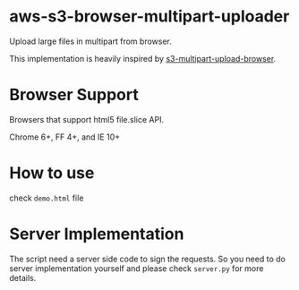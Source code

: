 aws-s3-browser-multipart-uploader
=================================

Upload large files in multipart from browser.

This implementation is heavily inspired by [s3-multipart-upload-browser](https://github.com/hridayeshgupta/s3-multipart-upload-browser).

# Browser Support

Browsers that support html5 file.slice API.

Chrome 6+, FF 4+, and IE 10+

# How to use

check `demo.html` file

# Server Implementation

The script need a server side code to sign the requests. So you need to do server implementation yourself and please check `server.py` for more details.
